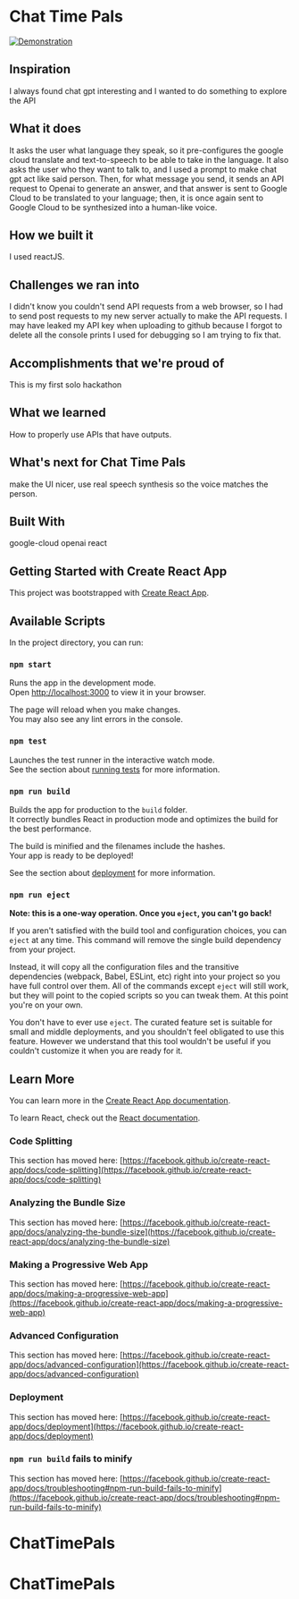 # Chat Time Pals
[![Demonstration](<img width="781" alt="Screenshot 2024-05-02 at 12 47 28 PM" src="https://github.com/DoggoOP/ChatTimePals/assets/80930499/c50798a6-90e9-49d7-bc4a-a8765ebbd57d">)](https://youtu.be/04nApDnSx0E)


## Inspiration
I always found chat gpt interesting and I wanted to do something to explore the API

## What it does
It asks the user what language they speak, so it pre-configures the google cloud translate and text-to-speech to be able to take in the language. It also asks the user who they want to talk to, and I used a prompt to make chat gpt act like said person. Then, for what message you send, it sends an API request to Openai to generate an answer, and that answer is sent to Google Cloud to be translated to your language; then, it is once again sent to Google Cloud to be synthesized into a human-like voice.

## How we built it
I used reactJS.

## Challenges we ran into
I didn't know you couldn't send API requests from a web browser, so I had to send post requests to my new server actually to make the API requests. I may have leaked my API key when uploading to github because I forgot to delete all the console prints I used for debugging so I am trying to fix that.

## Accomplishments that we're proud of
This is my first solo hackathon

## What we learned
How to properly use APIs that have outputs.

## What's next for Chat Time Pals
make the UI nicer, use real speech synthesis so the voice matches the person.

## Built With
google-cloud
openai
react

## Getting Started with Create React App

This project was bootstrapped with [Create React App](https://github.com/facebook/create-react-app).

## Available Scripts

In the project directory, you can run:

### `npm start`

Runs the app in the development mode.\
Open [http://localhost:3000](http://localhost:3000) to view it in your browser.

The page will reload when you make changes.\
You may also see any lint errors in the console.

### `npm test`

Launches the test runner in the interactive watch mode.\
See the section about [running tests](https://facebook.github.io/create-react-app/docs/running-tests) for more information.

### `npm run build`

Builds the app for production to the `build` folder.\
It correctly bundles React in production mode and optimizes the build for the best performance.

The build is minified and the filenames include the hashes.\
Your app is ready to be deployed!

See the section about [deployment](https://facebook.github.io/create-react-app/docs/deployment) for more information.

### `npm run eject`

**Note: this is a one-way operation. Once you `eject`, you can't go back!**

If you aren't satisfied with the build tool and configuration choices, you can `eject` at any time. This command will remove the single build dependency from your project.

Instead, it will copy all the configuration files and the transitive dependencies (webpack, Babel, ESLint, etc) right into your project so you have full control over them. All of the commands except `eject` will still work, but they will point to the copied scripts so you can tweak them. At this point you're on your own.

You don't have to ever use `eject`. The curated feature set is suitable for small and middle deployments, and you shouldn't feel obligated to use this feature. However we understand that this tool wouldn't be useful if you couldn't customize it when you are ready for it.

## Learn More

You can learn more in the [Create React App documentation](https://facebook.github.io/create-react-app/docs/getting-started).

To learn React, check out the [React documentation](https://reactjs.org/).

### Code Splitting

This section has moved here: [https://facebook.github.io/create-react-app/docs/code-splitting](https://facebook.github.io/create-react-app/docs/code-splitting)

### Analyzing the Bundle Size

This section has moved here: [https://facebook.github.io/create-react-app/docs/analyzing-the-bundle-size](https://facebook.github.io/create-react-app/docs/analyzing-the-bundle-size)

### Making a Progressive Web App

This section has moved here: [https://facebook.github.io/create-react-app/docs/making-a-progressive-web-app](https://facebook.github.io/create-react-app/docs/making-a-progressive-web-app)

### Advanced Configuration

This section has moved here: [https://facebook.github.io/create-react-app/docs/advanced-configuration](https://facebook.github.io/create-react-app/docs/advanced-configuration)

### Deployment

This section has moved here: [https://facebook.github.io/create-react-app/docs/deployment](https://facebook.github.io/create-react-app/docs/deployment)

### `npm run build` fails to minify

This section has moved here: [https://facebook.github.io/create-react-app/docs/troubleshooting#npm-run-build-fails-to-minify](https://facebook.github.io/create-react-app/docs/troubleshooting#npm-run-build-fails-to-minify)
# ChatTimePals
# ChatTimePals
